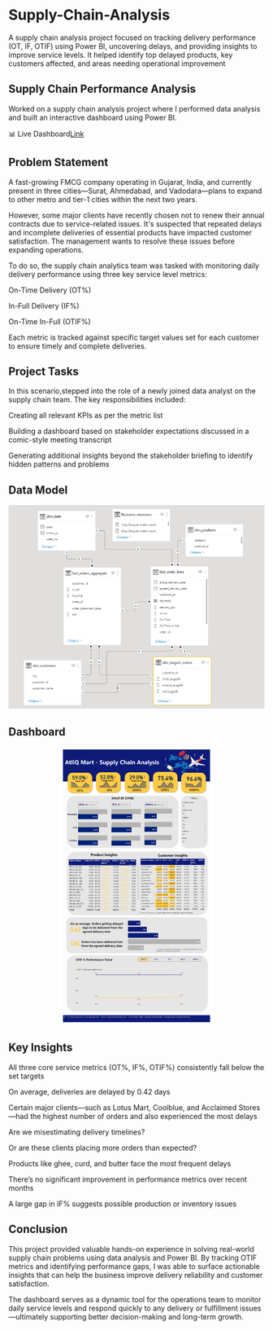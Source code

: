 # Supply-Chain-Analysis
A supply chain analysis project focused on tracking delivery performance (OT, IF, OTIF) using Power BI, uncovering delays, and providing insights to improve service levels. It helped identify top delayed products, key customers affected, and areas needing operational improvement

## Supply Chain Performance Analysis
Worked on a supply chain analysis project where I performed data analysis and built an interactive dashboard using Power BI.

📊 Live Dashboard[Link](https://app.powerbi.com/view?r=eyJrIjoiNzUxNzYwMGMtYTBhNy00MTk3LTg5NjAtM2M3NmMzM2E1Mjg5IiwidCI6IjNlY2M1NzU2LTU5MTMtNDI1Ni1iMGYwLTgyNzYzNjUzZGQzYyJ9&pageName=ReportSectionbb73b81a4bcbda5959b7)


## Problem Statement
A fast-growing FMCG company operating in Gujarat, India, and currently present in three cities—Surat, Ahmedabad, and Vadodara—plans to expand to other metro and tier-1 cities within the next two years.

However, some major clients have recently chosen not to renew their annual contracts due to service-related issues. It's suspected that repeated delays and incomplete deliveries of essential products have impacted customer satisfaction. The management wants to resolve these issues before expanding operations.

To do so, the supply chain analytics team was tasked with monitoring daily delivery performance using three key service level metrics:

On-Time Delivery (OT%)

In-Full Delivery (IF%)

On-Time In-Full (OTIF%)

Each metric is tracked against specific target values set for each customer to ensure timely and complete deliveries.

## Project Tasks
In this scenario,stepped into the role of a newly joined data analyst on the supply chain team. The key responsibilities included:

Creating all relevant KPIs as per the metric list

Building a dashboard based on stakeholder expectations discussed in a comic-style meeting transcript

Generating additional insights beyond the stakeholder briefing to identify hidden patterns and problems

## Data Model
<p align="center"> <img src="https://github.com/bhaskaranalytics/Supply-Chain-Analysis/blob/main/Images/data_model.png" height="400"> </p>

## Dashboard
<p align="center"> <img src="https://github.com/bhaskaranalytics/Supply-Chain-Analysis/blob/main/Images/Dashboard.jpg" width="300"> </p>

## Key Insights
All three core service metrics (OT%, IF%, OTIF%) consistently fall below the set targets

On average, deliveries are delayed by 0.42 days

Certain major clients—such as Lotus Mart, Coolblue, and Acclaimed Stores—had the highest number of orders and also experienced the most delays

Are we misestimating delivery timelines?

Or are these clients placing more orders than expected?

Products like ghee, curd, and butter face the most frequent delays

There’s no significant improvement in performance metrics over recent months

A large gap in IF% suggests possible production or inventory issues
## Conclusion
This project provided valuable hands-on experience in solving real-world supply chain problems using data analysis and Power BI. By tracking OTIF metrics and identifying performance gaps, I was able to surface actionable insights that can help the business improve delivery reliability and customer satisfaction.

The dashboard serves as a dynamic tool for the operations team to monitor daily service levels and respond quickly to any delivery or fulfillment issues—ultimately supporting better decision-making and long-term growth.

